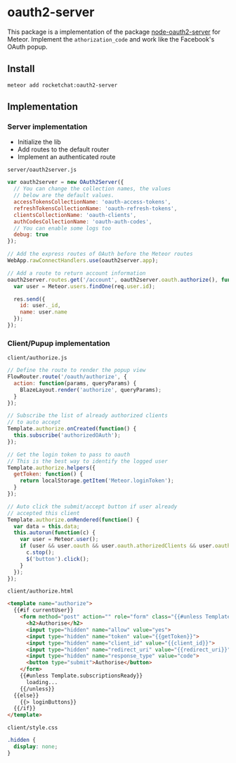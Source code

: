 # oauth2-server

This package is a implementation of the package [node-oauth2-server](https://github.com/thomseddon/node-oauth2-server) for Meteor.
Implement the `athorization_code` and work like the Facebook's OAuth popup.

## Install
```
meteor add rocketchat:oauth2-server
```

## Implementation

### Server implementation
 * Initialize the lib
 * Add routes to the default router
 * Implement an authenticated route

`server/oauth2server.js`
```javascript
var oauth2server = new OAuth2Server({
  // You can change the collection names, the values
  // below are the default values.
  accessTokensCollectionName: 'oauth-access-tokens',
  refreshTokensCollectionName: 'oauth-refresh-tokens',
  clientsCollectionName: 'oauth-clients',
  authCodesCollectionName: 'oauth-auth-codes',
  // You can enable some logs too
  debug: true
});

// Add the express routes of OAuth before the Meteor routes
WebApp.rawConnectHandlers.use(oauth2server.app);

// Add a route to return account information
oauth2server.routes.get('/account', oauth2server.oauth.authorize(), function(req, res, next) {
  var user = Meteor.users.findOne(req.user.id);

  res.send({
    id: user._id,
    name: user.name
  });
});
```

### Client/Pupup implementation

`client/authorize.js`
```javascript
// Define the route to render the popup view
FlowRouter.route('/oauth/authorize', {
  action: function(params, queryParams) {
    BlazeLayout.render('authorize', queryParams);
  }
});

// Subscribe the list of already authorized clients
// to auto accept
Template.authorize.onCreated(function() {
  this.subscribe('authorizedOAuth');
});

// Get the login token to pass to oauth
// This is the best way to identify the logged user
Template.authorize.helpers({
  getToken: function() {
    return localStorage.getItem('Meteor.loginToken');
  }
});

// Auto click the submit/accept button if user already
// accepted this client
Template.authorize.onRendered(function() {
  var data = this.data;
  this.autorun(function(c) {
    var user = Meteor.user();
    if (user && user.oauth && user.oauth.athorizedClients && user.oauth.athorizedClients.indexOf(data.client_id()) > -1) {
      c.stop();
      $('button').click();
    }
  });
});
```

`client/authorize.html`
```html
<template name="authorize">
  {{#if currentUser}}
    <form method="post" action="" role="form" class="{{#unless Template.subscriptionsReady}}hidden{{/unless}}">
      <h2>Authorise</h2>
      <input type="hidden" name="allow" value="yes">
      <input type="hidden" name="token" value="{{getToken}}">
      <input type="hidden" name="client_id" value="{{client_id}}">
      <input type="hidden" name="redirect_uri" value="{{redirect_uri}}">
      <input type="hidden" name="response_type" value="code">
      <button type="submit">Authorise</button>
    </form>
    {{#unless Template.subscriptionsReady}}
      loading...
    {{/unless}}
  {{else}}
    {{> loginButtons}}
  {{/if}}
</template>
```

`client/style.css`
```css
.hidden {
  display: none;
}
```
